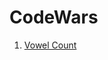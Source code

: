 # CodeWars

1. [Vowel Count](https://www.codewars.com/kata/54ff3102c1bad923760001f3/train/javascript)
